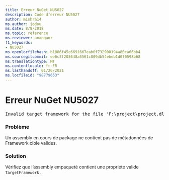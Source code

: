 ```yaml
---
title: Erreur NuGet NU5027
description: Code d’erreur NU5027
author: mishra14
ms.author: jodou
ms.date: 8/8/2018
ms.topic: reference
ms.reviewer: anangaur
f1_keywords:
- NU5027
ms.openlocfilehash: b1886f45c6691667eab0f732900194a80ca66bb4
ms.sourcegitcommit: ee6c3f203648a5561c809db54ebeb1d0f0598b68
ms.translationtype: MT
ms.contentlocale: fr-FR
ms.lasthandoff: 01/26/2021
ms.locfileid: "98779653"
---
```

# <a name="nuget-error-nu5027"></a>Erreur NuGet NU5027
<pre>Invalid target framework for the file 'F:\project\project.dll'.</pre>

### <a name="issue"></a>Problème

Un assembly en cours de package ne contient pas de métadonnées de Framework cible valides.


### <a name="solution"></a>Solution

Vérifiez que l’assembly empaqueté contient une propriété valide `TargetFramework` .

